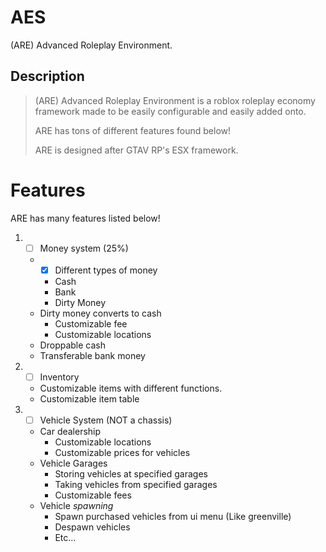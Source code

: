 # AES
(ARE) Advanced Roleplay Environment.

## Description

> (ARE) Advanced Roleplay Environment is a roblox roleplay economy framework made to be easily configurable and easily added onto. 
> 
> ARE has tons of different features found below! 
> 
> ARE is designed after GTAV RP's ESX framework. 

# Features
ARE has many features listed below!

1. - [ ] Money system (25%)
   * - [x] Different types of money
     * Cash
     * Bank
     * Dirty Money
   * Dirty money converts to cash
     * Customizable fee
     * Customizable locations
   * Droppable cash
   * Transferable bank money

2. - [ ] Inventory
   * Customizable items with different functions.
   * Customizable item table

3. - [ ] Vehicle System (NOT a chassis)
   * Car dealership
      * Customizable locations
      * Customizable prices for vehicles
   * Vehicle Garages
      * Storing vehicles at specified garages
      * Taking vehicles from specified garages
      * Customizable fees
   * Vehicle *spawning*
      * Spawn purchased vehicles from ui menu (Like greenville)
      * Despawn vehicles
      * Etc...
